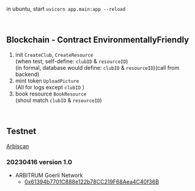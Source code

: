 
in ubuntu, start
`uvicorn app.main:app --reload`

<br>

## Blockchain - Contract EnvironmentallyFriendly

1. init `CreateClub`, `CreateResource` <br>
    (when test, self-define: `clubID` & `resourceID`)<br>
    (in formal, database would define: `clubID` & `resourceID`)(call from backend)
2. mint token `UploadPicture`<br>
    (All for logs except `clubID` )
3. book resource `BookResource`<br>
    (shoul match `clubID` & `resourceID`)

<br>

## Testnet
[Arbiscan](https://goerli.arbiscan.io/address/0x61394b7701c888e122b78cc219f68aea4c40f36b)

### 20230416 version 1.0
- ARBITRUM Goerli Network
    - [0x61394b7701C888e122b78CC219F68Aea4C40f36B](https://goerli.arbiscan.io/address/0x61394b7701c888e122b78cc219f68aea4c40f36b) 